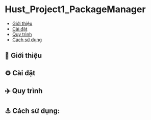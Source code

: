 # Hust_Project1_PackageManager
- [Giới thiệu](#angel-giới-thiệu)
- [Cài đặt](#gear-cài-đặt)
- [Quy trình](#airplane-quy-trình)
- [Cách sử dụng](#anchor-cách-sử-dụng)

## :angel: Giới thiệu

## :gear: Cài đặt

## :airplane: Quy trình

## :anchor: Cách sử dụng:
  
